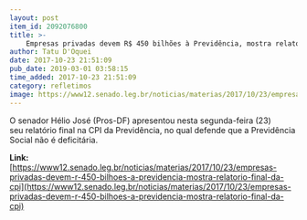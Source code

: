 ```yaml
---
layout: post
item_id: 2092076800
title: >-
    Empresas privadas devem R$ 450 bilhões à Previdência, mostra relatório final da CPI
author: Tatu D'Oquei
date: 2017-10-23 21:51:09
pub_date: 2019-03-01 03:58:15
time_added: 2017-10-23 21:51:09
category: refletimos
image: https://www12.senado.leg.br/noticias/materias/2017/10/23/empresas-privadas-devem-r-450-bilhoes-a-previdencia-mostra-relatorio-final-da-cpi/20171023_00469w.jpg
---
```


O senador Hélio José (Pros-DF) apresentou nesta segunda-feira (23) seu relatório final na CPI da Previdência, no qual defende que a Previdência Social não é deficitária.

**Link:** [https://www12.senado.leg.br/noticias/materias/2017/10/23/empresas-privadas-devem-r-450-bilhoes-a-previdencia-mostra-relatorio-final-da-cpi](https://www12.senado.leg.br/noticias/materias/2017/10/23/empresas-privadas-devem-r-450-bilhoes-a-previdencia-mostra-relatorio-final-da-cpi)

